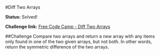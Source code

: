 #Diff Two Arrays

**Status:** Solved!

**Challenge link:** [Free Code Camp - Diff Two Arrays](https://www.freecodecamp.com/challenges/diff-two-arrays)

##Challenge
Compare two arrays and return a new array with any items only found in one of the two given arrays, but not both. In other words, return the symmetric difference of the two arrays.